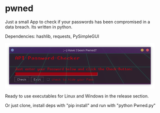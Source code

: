 # pwned
Just a small App to check if your passwords has been compromised in a data breach. Its written in python.

Dependencies: hashlib, requests, PySimpleGUI 

<img src="image/pwned_interface.png">


Ready to use executables for Linux and Windows in the release section.

Or just clone, install deps with "pip install" and run with "python Pwned.py"
